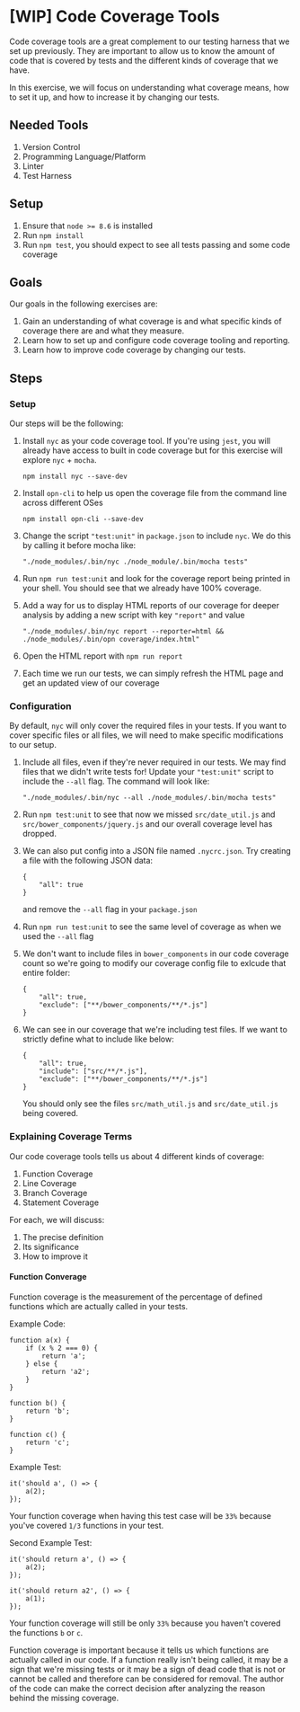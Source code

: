# [WIP] Code Coverage Tools

Code coverage tools are a great complement to our testing harness that we set up previously. They are important to allow us to know the amount of code that is covered by tests and the different kinds of coverage that we have.

In this exercise, we will focus on understanding what coverage means, how to set it up, and how to increase it by changing our tests.

## Needed Tools

1. Version Control
2. Programming Language/Platform
3. Linter
4. Test Harness

## Setup

1. Ensure that `node >= 8.6` is installed
2. Run `npm install`
3. Run `npm test`, you should expect to see all tests passing and some code coverage

## Goals

Our goals in the following exercises are:

1. Gain an understanding of what coverage is and what specific kinds of coverage there are and what they measure.
2. Learn how to set up and configure code coverage tooling and reporting.
3. Learn how to improve code coverage by changing our tests.

## Steps

### Setup

Our steps will be the following:

1. Install `nyc` as your code coverage tool. If you're using `jest`, you will already have access to built in code coverage but for this exercise will explore `nyc` + `mocha`.
	
	`npm install nyc --save-dev`
2. Install `opn-cli` to help us open the coverage file from the command line across different OSes

	`npm install opn-cli --save-dev`
3. Change the script `"test:unit"` in `package.json` to include `nyc`. We do this by calling it before mocha like:
	
	`"./node_modules/.bin/nyc ./node_module/.bin/mocha tests"`
4. Run `npm run test:unit` and look for the coverage report being printed in your shell. You should see that we already have 100% coverage.
5. Add a way for us to display HTML reports of our coverage for deeper analysis by adding a new script with key `"report"` and value
	
	`"./node_modules/.bin/nyc report --reporter=html && ./node_modules/.bin/opn coverage/index.html"`
6. Open the HTML report with `npm run report`
7. Each time we run our tests, we can simply refresh the HTML page and get an updated view of our coverage

### Configuration

By default, `nyc` will only cover the required files in your tests. If you want to cover specific files or all files, we will need to make specific modifications to our setup.

1. Include all files, even if they're never required in our tests. We may find files that we didn't write tests for! Update your `"test:unit"` script to include the `--all` flag. The command will look like:
	
	`"./node_modules/.bin/nyc --all ./node_modules/.bin/mocha tests"`
2. Run `npm test:unit` to see that now we missed `src/date_util.js` and `src/bower_components/jquery.js` and our overall coverage level has dropped.
3. We can also put config into a JSON file named `.nycrc.json`. Try creating a file with the following JSON data:
	
	```
	{
		"all": true
	}
	```
	
	and remove the `--all` flag in your `package.json`
4. Run `npm run test:unit` to see the same level of coverage as when we used the `--all` flag
5. We don't want to include files in `bower_components` in our code coverage count so we're going to modify our coverage config file to exlcude that entire folder:

	```
	{
		"all": true,
		"exclude": ["**/bower_components/**/*.js"]
	}
	```
6. We can see in our coverage that we're including test files. If we want to strictly define what to include like below:

	```
	{
		"all": true,
		"include": ["src/**/*.js"],
		"exclude": ["**/bower_components/**/*.js"]
	}
	```

	You should only see the files `src/math_util.js` and `src/date_util.js` being covered.

### Explaining Coverage Terms

Our code coverage tools tells us about 4 different kinds of coverage:

1. Function Coverage
2. Line Coverage
3. Branch Coverage
4. Statement Coverage

For each, we will discuss:

1. The precise definition
2. Its significance
3. How to improve it

#### Function Converage

Function coverage is the measurement of the percentage of defined functions which are actually called in your tests.

Example Code:

```
function a(x) {
	if (x % 2 === 0) {
		return 'a';
	} else {
		return 'a2';
	}
}

function b() {
	return 'b';
}

function c() {
	return 'c';
}
```

Example Test:

```
it('should a', () => {
	a(2);
});
```

Your function coverage when having this test case will be `33%` because you've covered `1/3` functions in your test.

Second Example Test:

```
it('should return a', () => {
	a(2);
});

it('should return a2', () => {
	a(1);
});
```

Your function coverage will still be only `33%` because you haven't covered the functions `b` or `c`.

Function coverage is important because it tells us which functions are actually called in our code. If a function really isn't being called, it may be a sign that we're missing tests or it may be a sign of dead code that is not or cannot be called and therefore can be considered for removal. The author of the code can make the correct decision after analyzing the reason behind the missing coverage.

